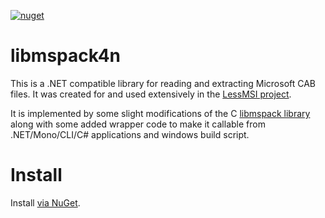 [![nuget](https://img.shields.io/nuget/v/libmspack4n.svg)](https://www.nuget.org/packages/libmspack4n/)


libmspack4n
===========
This is a .NET compatible library for reading and extracting Microsoft CAB files. It was created for and used extensively in the [LessMSI project](https://github.com/activescott/lessmsi).

It is implemented by some slight modifications of the C [libmspack library](http://www.cabextract.org.uk/libmspack) along with some added wrapper code to make it callable from .NET/Mono/CLI/C# applications and windows build script.


Install
========
Install [via NuGet](https://www.nuget.org/packages/libmspack4n/).
